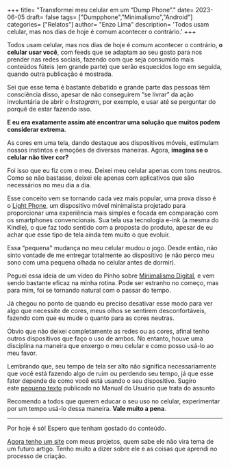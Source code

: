 +++
title= "Transformei meu celular em um “Dump Phone”."
date= 2023-06-05
draft= false
tags= ["Dumpphone","Minimalismo","Android"]
categories= ["Relatos"]
author= "Enzo Lima"
description= 'Todos usam celular, mas nos dias de hoje é comum acontecer o contrário.'
+++

Todos usam celular, mas nos dias de hoje é comum acontecer o contrário, **o celular usar você**, com feeds que se adaptam ao seu gosto para nos prender nas redes sociais, fazendo com que seja consumido mais conteúdos fúteis (em grande parte) que serão esquecidos logo em seguida, quando outra publicação é mostrada.

Sei que esse tema é bastante debatido e grande parte das pessoas têm consciência disso, apesar de não conseguirem “se livrar” da ação involuntária de abrir o *Instagram*, por exemplo, e usar até se perguntar do porquê de estar fazendo isso.

**E eu era exatamente assim até encontrar uma solução que muitos podem considerar extrema.**

As cores em uma tela, dando destaque aos dispositivos móveis, estimulam nossos instintos e emoções de diversas maneiras. Agora, **imagina se o celular não tiver cor?**

Foi isso que eu fiz com o meu. Deixei meu celular apenas com tons neutros. Como se não bastasse, deixei ele apenas com aplicativos que são necessários no meu dia a dia.

Esse conceito vem se tornando cada vez mais popular, uma prova disso é o [Light Phone](https://www.thelightphone.com/), um dispositivo móvel minimalista projetado para proporcionar uma experiência mais simples e focada em comparação com os smartphones convencionais. Sua tela usa tecnologia e-ink (a mesma do Kindle), o que faz todo sentido com a proposta do produto, apesar de eu achar que esse tipo de tela ainda tem muito o que evoluir.

Essa “pequena" mudança no meu celular mudou o jogo. Desde então, não sinto vontade de me entregar totalmente ao dispositivo (e não perco meu sono com uma pequena olhada no celular antes de dormir).

Peguei essa ideia de um vídeo do Pinho sobre [Minimalismo Digital](https://youtu.be/oy9LneF7qFc), e vem sendo bastante eficaz na minha rotina. Pode ser estranho no começo, mas para mim, foi se tornando natural com o passar do tempo.

Já chegou no ponto de quando eu preciso desativar esse modo para ver algo que necessite de cores, meus olhos se sentirem desconfortáveis, fazendo com que eu mude o quanto para as cores neutras.

Óbvio que não deixei completamente as redes ou as cores, afinal tenho outros dispositivos que faço o uso de ambos. No entanto, houve uma disciplina na maneira que enxergo o meu celular e como posso usá-lo ao meu favor.

Lembrando que, seu tempo de tela ser alto não significa necessariamente que você está fazendo algo de ruim ou perdendo seu tempo, já que esse fator depende de como você está usando o seu dispositivo. Sugiro este [pequeno texto](https://manualdousuario.net/tempo-de-tela-importante/) publicado no Manual do Usuário que trata do assunto

Recomendo a todos que querem educar o seu uso no celular, experimentar por um tempo usá-lo dessa maneira. **Vale muito a pena**.

---

Por hoje é só! Espero que tenham gostado do conteúdo.

[Agora tenho um site](https://www.thenzolima.com.br/) com meus projetos, quem sabe ele não vira tema de um futuro artigo. Tenho muito a dizer sobre ele e as coisas que aprendi no processo de criação.

